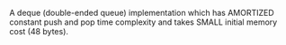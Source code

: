 A deque (double-ended queue) implementation which has AMORTIZED constant push and pop time complexity and takes SMALL initial memory cost (48 bytes).
